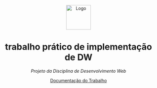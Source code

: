 <div align="center">
  <a>
    <img src="https://github.com/marcelasfl/Jatapaoto/blob/main/vecteezy_smiling-bread-cartoon-character_19818390_144.png?raw=true" alt="Logo" width="80" height="80">
  </a>
<h1 align='center'> trabalho prático de implementação de DW</h1>

  
*<p align='center'>Projeto da Disciplina de Desenvolvimento Web<p>*


<p  align='center'><a href='https://docs.google.com/document/d/1xWtiBOCOxbzfznaNRImuIMnsRC23MMLIh6doYBwzdTk/edit#heading=h.e1egucdx53c3'>Documentação do Trabalho </a></p>


